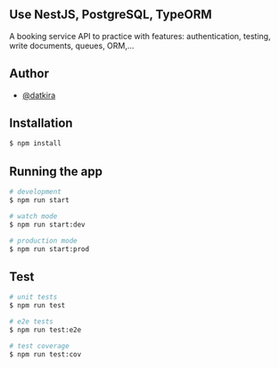 
## Use NestJS, PostgreSQL, TypeORM

A booking service API to practice with features: authentication, testing, write documents, queues, ORM,...
## Author

- [@datkira](https://github.com/datkira)

## Installation

```bash
$ npm install
```

## Running the app

```bash
# development
$ npm run start

# watch mode
$ npm run start:dev

# production mode
$ npm run start:prod
```

## Test

```bash
# unit tests
$ npm run test

# e2e tests
$ npm run test:e2e

# test coverage
$ npm run test:cov
```